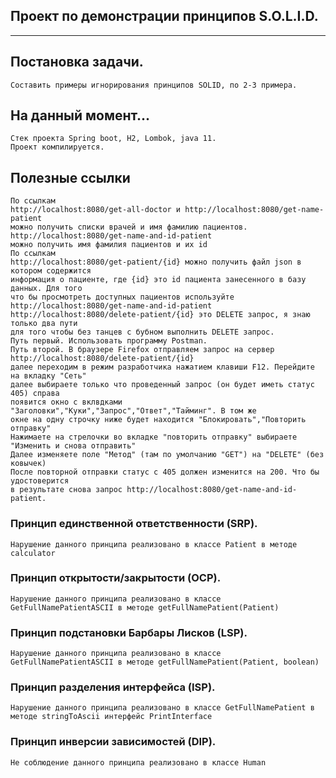 ## Проект по демонстрации принципов S.O.L.I.D.
_____________________________________________________________
## Постановка задачи.

	Составить примеры игнорирования принципов SOLID, по 2-3 примера.
	
## На данный момент...	
	Стек проекта Spring boot, H2, Lombok, java 11.
	Проект компилируется. 
	
## Полезные ссылки
	По ссылкам
	http://localhost:8080/get-all-doctor и http://localhost:8080/get-name-patient 
	можно получить списки врачей и имя фамилию пациентов.
	http://localhost:8080/get-name-and-id-patient
	можно получить имя фамилия пациентов и их id
	По ссылкам
	http://localhost:8080/get-patient/{id} можно получить файл json в котором содержится
	информация о пациенте, где {id} это id пациента занесенного в базу данных. Для того
	что бы просмотреть доступных пациентов используйте http://localhost:8080/get-name-and-id-patient
	http://localhost:8080/delete-patient/{id} это DELETE запрос, я знаю только два пути
	для того чтобы без танцев с бубном выполнить DELETE запрос.
	Путь первый. Использовать программу Postman.
	Путь второй. В браузере Firefox отправляем запрос на сервер http://localhost:8080/delete-patient/{id}
	далее переходим в режим разработчика нажатием клавиши F12. Перейдите на вкладку "Сеть"
	далее выбираете только что проведенный запрос (он будет иметь статус 405) справа
	появится окно с вклвдками "Заголовки","Куки","Запрос","Ответ","Тайминг". В том же
	окне на одну строчку ниже будет находится "Блокировать","Повторить отправку"
	Нажимаете на стрелочки во вкладке "повторить отправку" выбираете "Изменить и снова отправить"
	Далее изменяете поле "Метод" (там по умолчанию "GET") на "DELETE" (без ковычек)
	После повторной отправки статус с 405 должен изменится на 200. Что бы удостоверится 
	в результате снова запрос http://localhost:8080/get-name-and-id-patient. 
	
### Принцип единственной ответственности (SRP).

	Нарушение данного принципа реализовано в классе Patient в методе calculator
	
### Принцип открытости/закрытости (OCP).

	Нарушение данного принципа реализовано в классе GetFullNamePatientASCII в методе getFullNamePatient(Patient)
	
### Принцип подстановки Барбары Лисков (LSP).

	Нарушение данного принципа реализовано в классе GetFullNamePatientASCII в методе getFullNamePatient(Patient, boolean)
	
### Принцип разделения интерфейса (ISP).

	Нарушение данного принципа реализовано в классе GetFullNamePatient в методе stringToAscii интерфейс PrintInterface
	
### Принцип инверсии зависимостей (DIP).

	Не соблюдение данного принципа реализовано в классе Human